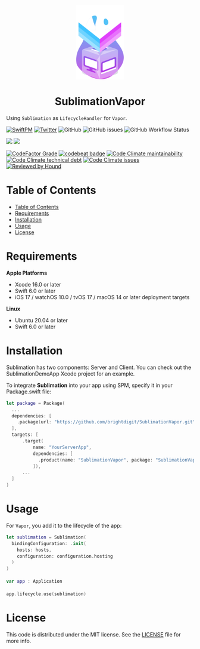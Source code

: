 <p align="center">
    <img alt="Sublimation" title="Sublimation" src="Sources/SublimationVapor/Documentation.docc/Resources/SublimationVapor.svg" height="200">
</p>
<h1 align="center">SublimationVapor</h1>

Using `Sublimation` as `LifecycleHandler` for `Vapor`.

 [![SwiftPM](https://img.shields.io/badge/SPM-Linux%20%7C%20iOS%20%7C%20macOS%20%7C%20watchOS%20%7C%20tvOS-success?logo=swift)](https://swift.org)
 [![Twitter](https://img.shields.io/badge/twitter-@brightdigit-blue.svg?style=flat)](http://twitter.com/brightdigit)
 ![GitHub](https://img.shields.io/github/license/brightdigit/SublimationVapor)
 ![GitHub issues](https://img.shields.io/github/issues/brightdigit/SublimationVapor)
 ![GitHub Workflow Status](https://img.shields.io/github/actions/workflow/status/brightdigit/SublimationVapor/SublimationVapor.yml?label=actions&logo=github&?branch=main)

 [![](https://img.shields.io/endpoint?url=https%3A%2F%2Fswiftpackageindex.com%2Fapi%2Fpackages%2Fbrightdigit%2FSublimationVapor%2Fbadge%3Ftype%3Dswift-versions)](https://swiftpackageindex.com/brightdigit/SublimationVapor)
 [![](https://img.shields.io/endpoint?url=https%3A%2F%2Fswiftpackageindex.com%2Fapi%2Fpackages%2Fbrightdigit%2FSublimationVapor%2Fbadge%3Ftype%3Dplatforms)](https://swiftpackageindex.com/brightdigit/SublimationVapor)


 <!--
 [![Codecov](https://img.shields.io/codecov/c/github/brightdigit/SublimationVapor)](https://codecov.io/gh/brightdigit/SublimationVapor)
 -->
 [![CodeFactor Grade](https://img.shields.io/codefactor/grade/github/brightdigit/SublimationVapor)](https://www.codefactor.io/repository/github/brightdigit/SublimationVapor)
 [![codebeat badge](https://codebeat.co/badges/a0c6c5c9-4718-499d-9533-725572908e17)](https://codebeat.co/projects/github-com-brightdigit-SublimationVapor-main)
 [![Code Climate maintainability](https://img.shields.io/codeclimate/maintainability/brightdigit/SublimationVapor)](https://codeclimate.com/github/brightdigit/SublimationVapor)
 [![Code Climate technical debt](https://img.shields.io/codeclimate/tech-debt/brightdigit/SublimationVapor?label=debt)](https://codeclimate.com/github/brightdigit/SublimationVapor)
 [![Code Climate issues](https://img.shields.io/codeclimate/issues/brightdigit/SublimationVapor)](https://codeclimate.com/github/brightdigit/SublimationVapor)
 [![Reviewed by Hound](https://img.shields.io/badge/Reviewed_by-Hound-8E64B0.svg)](https://houndci.com)


# Table of Contents

* [Table of Contents](#table-of-contents)
* [Requirements](#requirements)
* [Installation](#installation)
* [Usage](#usage)
* [License](#license)

<!-- Created by https://github.com/ekalinin/github-markdown-toc -->

# Requirements 

**Apple Platforms**

- Xcode 16.0 or later
- Swift 6.0 or later
- iOS 17 / watchOS 10.0 / tvOS 17 / macOS 14 or later deployment targets

**Linux**

- Ubuntu 20.04 or later
- Swift 6.0 or later

# Installation

Sublimation has two components: Server and Client. You can check out the SublimationDemoApp Xcode project for an example.

To integrate **Sublimation** into your app using SPM, specify it in your Package.swift file:

```swift    
let package = Package(
  ...
  dependencies: [
    .package(url: "https://github.com/brightdigit/SublimationVapor.git", from: "1.0.0")
  ],
  targets: [
      .target(
          name: "YourServerApp",
          dependencies: [
            .product(name: "SublimationVapor", package: "SublimationVapor"), ...
          ]),
      ...
  ]
)
```

# Usage

For `Vapor`, you add it to the lifecycle of the app:

```swift
let sublimation = Sublimation(
  bindingConfiguration: .init(
    hosts: hosts, 
    configuration: configuration.hosting
  )
)

var app : Application

app.lifecycle.use(sublimation)
```

# License 

This code is distributed under the MIT license. See the [LICENSE](https://github.com/brightdigit/SublimationVapor/LICENSE) file for more info.
